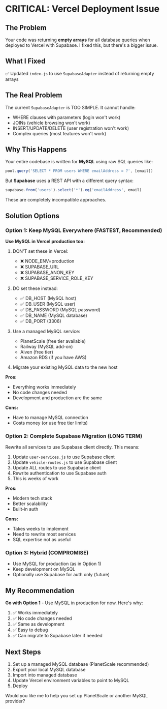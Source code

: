 # CRITICAL: Vercel Deployment Issue

## The Problem

Your code was returning **empty arrays** for all database queries when deployed to Vercel with Supabase. I fixed this, but there's a bigger issue.

## What I Fixed

✅ Updated `index.js` to use `SupabaseAdapter` instead of returning empty arrays

## The Real Problem

The current `SupabaseAdapter` is TOO SIMPLE. It cannot handle:
- WHERE clauses with parameters (login won't work)
- JOINs (vehicle browsing won't work)  
- INSERT/UPDATE/DELETE (user registration won't work)
- Complex queries (most features won't work)

## Why This Happens

Your entire codebase is written for **MySQL** using raw SQL queries like:
```javascript
pool.query('SELECT * FROM users WHERE emailAddress = ?', [email])
```

But **Supabase** uses a REST API with a different query syntax:
```javascript
supabase.from('users').select('*').eq('emailAddress', email)
```

These are completely incompatible approaches.

## Solution Options

### Option 1: Keep MySQL Everywhere (FASTEST, Recommended)

**Use MySQL in Vercel production too:**

1. DON'T set these in Vercel:
   - ❌ NODE_ENV=production
   - ❌ SUPABASE_URL
   - ❌ SUPABASE_ANON_KEY
   - ❌ SUPABASE_SERVICE_ROLE_KEY

2. DO set these instead:
   - ✅ DB_HOST (MySQL host)
   - ✅ DB_USER (MySQL user)
   - ✅ DB_PASSWORD (MySQL password)
   - ✅ DB_NAME (MySQL database)
   - ✅ DB_PORT (3306)

3. Use a managed MySQL service:
   - PlanetScale (free tier available)
   - Railway (MySQL add-on)
   - Aiven (free tier)
   - Amazon RDS (if you have AWS)

4. Migrate your existing MySQL data to the new host

**Pros:**
- Everything works immediately
- No code changes needed
- Development and production are the same

**Cons:**
- Have to manage MySQL connection
- Costs money (or use free tier limits)

### Option 2: Complete Supabase Migration (LONG TERM)

Rewrite all services to use Supabase client directly. This means:

1. Update `user-services.js` to use Supabase client
2. Update `vehicle-routes.js` to use Supabase client  
3. Update ALL routes to use Supabase client
4. Rewrite authentication to use Supabase auth
5. This is weeks of work

**Pros:**
- Modern tech stack
- Better scalability
- Built-in auth

**Cons:**
- Takes weeks to implement
- Need to rewrite most services
- SQL expertise not as useful

### Option 3: Hybrid (COMPROMISE)

- Use MySQL for production (as in Option 1)
- Keep development on MySQL
- Optionally use Supabase for auth only (future)

## My Recommendation

**Go with Option 1** - Use MySQL in production for now. Here's why:

1. ✅ Works immediately
2. ✅ No code changes needed
3. ✅ Same as development
4. ✅ Easy to debug
5. ✅ Can migrate to Supabase later if needed

## Next Steps

1. Set up a managed MySQL database (PlanetScale recommended)
2. Export your local MySQL database
3. Import into managed database
4. Update Vercel environment variables to point to MySQL
5. Deploy

Would you like me to help you set up PlanetScale or another MySQL provider?

